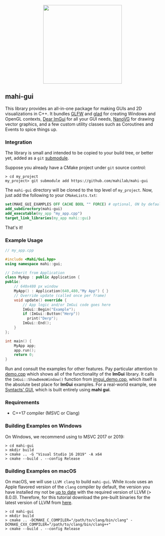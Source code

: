 <p align="center">
<img src="https://raw.githubusercontent.com/mahilab/mahi-gui/master/mahi-gui.png" width="256"> 
</p>

## mahi-gui

This library provides an all-in-one package for making GUIs and 2D visualizations in C++. It bundles [GLFW](https://www.glfw.org/) and [glad](https://github.com/Dav1dde/glad) for creating Windows and OpenGL contexts, [Dear ImGui](https://github.com/ocornut/imgui) for all your GUI needs, [NanoVG](https://github.com/memononen/nanovg) for drawing vector graphics, and a few custom utility classes such as Coroutines and Events to spice things up. 

### Integration

The library is small and intended to be copied to your build tree, or better yet, added as a `git` [submodule](https://git-scm.com/book/en/v2/Git-Tools-Submodules).

Suppose you already have a CMake project under `git` source control:

```shell
> cd my_project
my_project> git submodule add https://github.com/mahilab/mahi-gui
```

The `mahi-gui` directory will be cloned to the top level of `my_project`. Now, just add the following to your `CMakeLists.txt`:

```cmake
set(MAHI_GUI_EXAMPLES OFF CACHE BOOL "" FORCE) # optional, ON by default
add_subdirectory(mahi-gui)
add_executable(my_app "my_app.cpp")
target_link_libraries(my_app mahi::gui)
```

That's it!

### Example Usage

```cpp
// my_app.cpp

#include <Mahi/Gui.hpp>
using namespace mahi::gui;

// Inherit from Application
class MyApp : public Application {
public:
    // 640x480 px window
    MyApp() : Application(640,480,"My App") { }
    // Override update (called once per frame)
    void update() override {
        // App logic and/or ImGui code goes here
        ImGui::Begin("Example");
        if (ImGui::Button("Herp"))
          print("Derp"); 
        ImGui::End();
    }
};

int main() {
    MyApp app;
    app.run();
    return 0;
}
```

Run and consult the examples for other features. Pay particular attention to [demo.cpp](https://github.com/mahilab/mahi-gui/blob/master/examples/demo.cpp) which shows all of the functionality of the **ImGui** library. It calls the `ImGui::ShowDemoWindow()` function from [imgui_demo.cpp](https://github.com/mahilab/mahi-gui/blob/master/3rdparty/imgui/imgui_demo.cpp), which itself is the absolute best place for **ImGui** examples. For a real-world example, see [Syntacts' GUI](https://github.com/mahilab/Syntacts/tree/master/gui/src), which is built entirely using **mahi gui**.

### Requirements

- C++17 compiler (MSVC or Clang)

### Building Examples on Windows

On Windows, we recommend using to MSVC 2017 or 2019:

```shell
> cd mahi-gui
> mkdir build
> cmake .. -G "Visual Studio 16 2019" -A x64
> cmake --build . --config Release
```

### Building Examples on macOS

On macOS, we will use `LLVM clang` to build `mahi-gui`. While `Xcode` uses an Apple flavored version of  the `clang` compiler by default, the version you have installed my not be [up to date](https://en.wikipedia.org/wiki/Xcode#Version_comparison_table) with the required version of LLVM (> 8.0.0). Therefore, for this tutorial download the pre-built binaries for the latest version of LLVM from [here](http://releases.llvm.org/download.html).

```shell
> cd mahi-gui
> mkdir build
> cmake .. -DCMAKE_C_COMPILER="/path/to/clang/bin/clang" -DCMAKE_CXX_COMPILER="/path/to/clang/bin/clang++"
> cmake --build . --config Release
```

